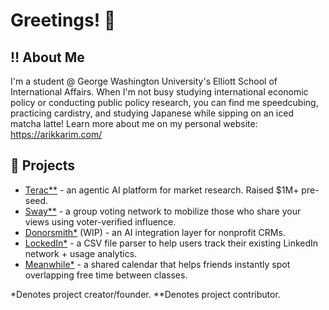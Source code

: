 # Greetings! 👋

## ‼️ About Me
I'm a student @ George Washington University's Elliott School of International Affairs. When I'm not busy studying international economic policy or conducting public policy research, you can find me speedcubing, practicing cardistry, and studying Japanese while sipping on an iced matcha latte! Learn more about me on my personal website: https://arikkarim.com/

## 🔨 Projects
- [Terac**](http://terac.com/) - an agentic AI platform for market research. Raised $1M+ pre-seed.
- [Sway**](https://www.sway.co/) - a group voting network to mobilize those who share your views using voter-verified influence.
- [Donorsmith*](https://donorsmith.com/) (WIP) - an AI integration layer for nonprofit CRMs.
- [LockedIn*](http://toolockedin.org/) - a CSV file parser to help users track their existing LinkedIn network + usage analytics. 
- [Meanwhile*](https://meanwhile-nine.vercel.app/) - a shared calendar that helps friends instantly spot overlapping free time between classes.

*Denotes project creator/founder.
**Denotes project contributor.
